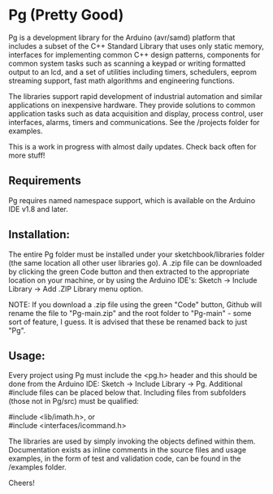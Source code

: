 # Pg (Pretty Good)

Pg is a development library for the Arduino (avr/samd) platform that includes a subset of the C++ Standard Library that uses only static memory, interfaces for implementing common C++ design patterns, components for common system tasks such as scanning a keypad or writing formatted output to an lcd, and a set of utilities including timers, schedulers, eeprom streaming support, fast math algorithms and engineering functions.

The libraries support rapid development of industrial automation and similar applications on inexpensive hardware. They provide solutions to common application tasks such as data acquisition and display, process control, user interfaces, alarms, timers and communications. See the /projects folder for examples.

This is a work in progress with almost daily updates. Check back often for more stuff!

## Requirements

Pg requires named namespace support, which is available on the Arduino IDE v1.8 and later.

## Installation:

The entire Pg folder must be installed under your sketchbook/libraries folder (the same location all other user libraries go). A .zip file can be downloaded by clicking the green Code button and then extracted to the appropriate location on your machine, or by using the Arduino IDE's: Sketch -> Include Library -> Add .ZIP Library menu option. 

NOTE: If you download a .zip file using the green "Code" button, Github will rename the file to "Pg-main.zip" and the root folder to "Pg-main" - some sort of feature, I guess. It is advised that these be renamed back to just "Pg".

## Usage:

Every project using Pg must include the <pg.h> header and this should be done from the Arduino IDE: Sketch -> Include Library -> Pg. Additional #include files can be placed below that. Including files from subfolders (those not in Pg/src) must be qualified: 

<p> #include &ltlib/imath.h&gt, or <br>
#include &ltinterfaces/icommand.h&gt </p>

The libraries are used by simply invoking the objects defined within them. Documentation exists as inline comments in the source files and usage examples, in the form of test and validation code, can be found in the /examples folder.
  
Cheers!
